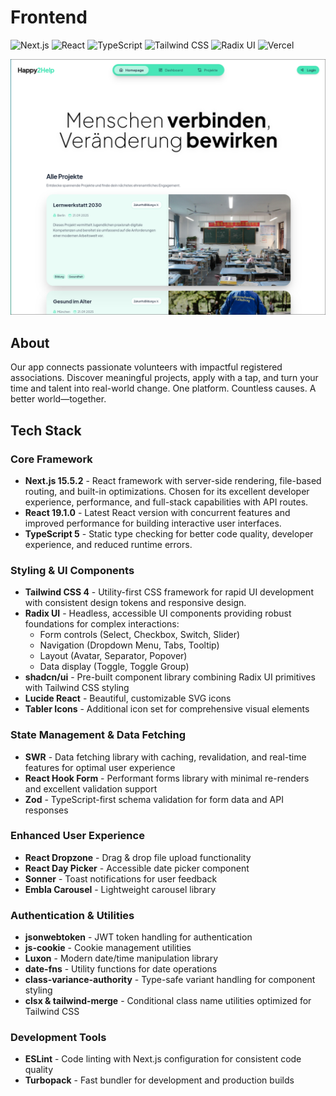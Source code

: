 # Frontend
![Next.js](https://img.shields.io/badge/Next.js-15.5.2-black?logo=next.js&logoColor=white) ![React](https://img.shields.io/badge/React-19.1.0-61DAFB?logo=react&logoColor=white) ![TypeScript](https://img.shields.io/badge/TypeScript-5-3178C6?logo=typescript&logoColor=white) ![Tailwind CSS](https://img.shields.io/badge/Tailwind_CSS-4-38B2AC?logo=tailwind-css&logoColor=white) ![Radix UI](https://img.shields.io/badge/Radix_UI-Components-161618?logo=radix-ui&logoColor=white) ![Vercel](https://vercelbadge.vercel.app/api/fharten/happy2help_frontend)

<div style="text-align: center;">
<img src="https://raw.githubusercontent.com/fharten/happy2help_frontend/refs/heads/main/public/images/deployed/homepage.png" width="600" alt='Happy2Help Frontpage'>
</div>

## About

Our app connects passionate volunteers with impactful registered associations. Discover meaningful projects, apply with a tap, and turn your time and talent into real-world change. One platform. Countless causes. A better world—together.

## Tech Stack

### Core Framework

- **Next.js 15.5.2** - React framework with server-side rendering, file-based routing, and built-in optimizations. Chosen for its excellent developer experience, performance, and full-stack capabilities with API routes.
- **React 19.1.0** - Latest React version with concurrent features and improved performance for building interactive user interfaces.
- **TypeScript 5** - Static type checking for better code quality, developer experience, and reduced runtime errors.

### Styling & UI Components

- **Tailwind CSS 4** - Utility-first CSS framework for rapid UI development with consistent design tokens and responsive design.
- **Radix UI** - Headless, accessible UI components providing robust foundations for complex interactions:
  - Form controls (Select, Checkbox, Switch, Slider)
  - Navigation (Dropdown Menu, Tabs, Tooltip)
  - Layout (Avatar, Separator, Popover)
  - Data display (Toggle, Toggle Group)
- **shadcn/ui** - Pre-built component library combining Radix UI primitives with Tailwind CSS styling
- **Lucide React** - Beautiful, customizable SVG icons
- **Tabler Icons** - Additional icon set for comprehensive visual elements

### State Management & Data Fetching

- **SWR** - Data fetching library with caching, revalidation, and real-time features for optimal user experience
- **React Hook Form** - Performant forms library with minimal re-renders and excellent validation support
- **Zod** - TypeScript-first schema validation for form data and API responses

### Enhanced User Experience

<!-- - **Next Themes** - Dark/light mode theming with system preference detection -->

- **React Dropzone** - Drag & drop file upload functionality
- **React Day Picker** - Accessible date picker component
- **Sonner** - Toast notifications for user feedback
- **Embla Carousel** - Lightweight carousel library

### Authentication & Utilities

- **jsonwebtoken** - JWT token handling for authentication
- **js-cookie** - Cookie management utilities
- **Luxon** - Modern date/time manipulation library
- **date-fns** - Utility functions for date operations
- **class-variance-authority** - Type-safe variant handling for component styling
- **clsx & tailwind-merge** - Conditional class name utilities optimized for Tailwind CSS

### Development Tools

- **ESLint** - Code linting with Next.js configuration for consistent code quality
- **Turbopack** - Fast bundler for development and production builds
